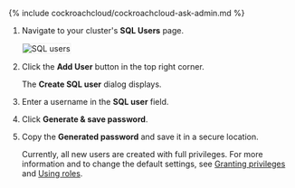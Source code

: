 {% include cockroachcloud/cockroachcloud-ask-admin.md %}

1. Navigate to your cluster's **SQL Users** page.

    <img src="{{ 'images/cockroachcloud/sql-users.png' | relative_url }}" alt="SQL users" style="border:1px solid #eee;max-width:100%" />

1. Click the **Add User** button in the top right corner.

    The **Create SQL user** dialog displays.

1. Enter a username in the **SQL user** field.
1. Click **Generate & save password**.
1. Copy the **Generated password** and save it in a secure location.

    Currently, all new users are created with full privileges. For more information and to change the default settings, see [Granting privileges](managing-access.html#grant-privileges) and [Using roles](managing-access.html#use-roles).
